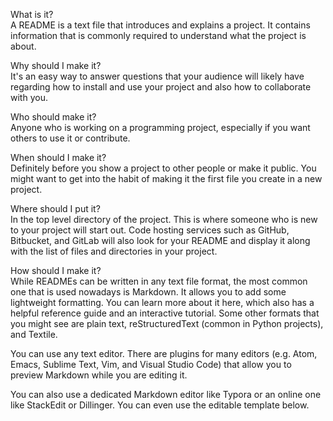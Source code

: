     
What is it?                     
A README is a text file that introduces and explains a project. It contains information that is commonly required to understand what the project is about.
                       
Why should I make it?        
It's an easy way to answer questions that your audience will likely have regarding how to install and use your project and also how to collaborate with you.
                         
Who should make it?                   
Anyone who is working on a programming project, especially if you want others to use it or contribute.
                   
When should I make it?                    
Definitely before you show a project to other people or make it public. You might want to get into the habit of making it the first file you create in a new project.
            
Where should I put it?     
In the top level directory of the project. This is where someone who is new to your project will start out. Code hosting services such as GitHub, Bitbucket, and GitLab will also look for your README and display it along with the list of files and directories in your project.
   
How should I make it?      
While READMEs can be written in any text file format, the most common one that is used nowadays is Markdown. It allows you to add some lightweight formatting. You can learn more about it here, which also has a helpful reference guide and an interactive tutorial. Some other formats that you might see are plain text, reStructuredText (common in Python projects), and Textile.  
   
You can use any text editor. There are plugins for many editors (e.g. Atom, Emacs, Sublime Text, Vim, and Visual Studio Code) that allow you to preview Markdown while you are editing it. 
     
You can also use a dedicated Markdown editor like Typora or an online one like StackEdit or Dillinger. You can even use the editable template below.
 
  
    
